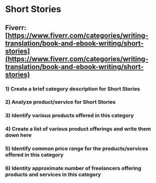 # Short Stories
## Fiverr: [https://www.fiverr.com/categories/writing-translation/book-and-ebook-writing/short-stories](https://www.fiverr.com/categories/writing-translation/book-and-ebook-writing/short-stories)
### 1) Create a brief category description for Short Stories
### 2) Analyze product/service for Short Stories
### 3) Identify various products offered in this category
### 4) Create a list of various product offerings and write them down here
### 5) Identify common price range for the products/services offered in this category
### 6) Identity approximate number of freelancers offering products and services in this category
